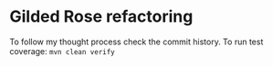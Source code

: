 # Gilded Rose refactoring
To follow my thought process check the commit history.
To run test coverage:
    `mvn clean verify`